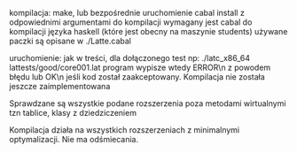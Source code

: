 kompilacja: make, lub bezpośrednie uruchomienie cabal install z odpowiednimi argumentami
do kompilacji wymagany jest cabal do kompilacji języka haskell (które jest obecny na maszynie students)
używane paczki są opisane w ./Latte.cabal

uruchomienie: jak w treści, dla dołączonego test np: ./latc_x86_64 lattests/good/core001.lat
program wypisze wtedy ERROR\n z powodem błędu lub OK\n jeśli kod został zaakceptowany. Kompilacja nie została jeszcze zaimplementowana

Sprawdzane są wszystkie podane rozszerzenia poza metodami wirtualnymi tzn tablice, klasy z dziedziczeniem

Kompilacja działa na wszystkich rozszerzeniach z minimalnymi optymalizacji. Nie ma odśmiecania.
